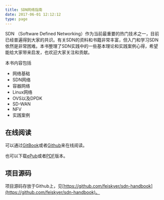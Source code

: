 ```yaml
---
title: SDN网络指南
date: 2017-06-01 12:12:12
type: page
---
```


SDN （Software Defined Networking）作为当前最重要的热门技术之一，目前已经普遍得到大家的共识。有关SDN的资料和书籍非常丰富，但入门和学习SDN依然是非常困难。本书整理了SDN实践中的一些基本理论和实践案例心得，希望能给大家带来启发，也欢迎大家关注和贡献。

本书内容包括

- 网络基础
- SDN网络
- 容器网络
- Linux网络
- OVS以及DPDK
- SD-WAN
- NFV
- 实践案例


## 在线阅读

可以通过[GitBook](https://feisky.gitbooks.io/sdn)或者[Github](https://github.com/feiskyer/sdn-handbook/blob/master/SUMMARY.md)来在线阅读。

也可以下载[ePub](https://www.gitbook.com/download/epub/book/feisky/sdn)或者[PDF](https://www.gitbook.com/download/pdf/book/feisky/sdn)版本。

## 项目源码

项目源码存放于Github上，见[https://github.com/feiskyer/sdn-handbook](https://github.com/feiskyer/sdn-handbook)。
